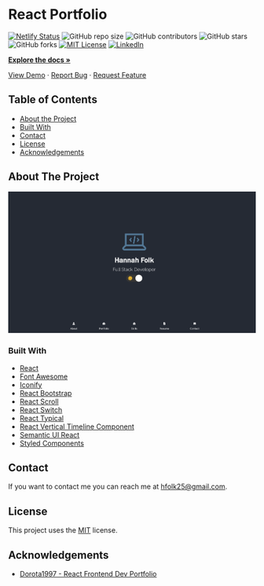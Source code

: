 # React Portfolio

[![Netlify Status](https://api.netlify.com/api/v1/badges/67f1bc4a-2bb6-49e9-9e82-c9a4a2d5b1c1/deploy-status)](https://app.netlify.com/sites/hannahfolkcodes/deploys)
![GitHub repo size](https://img.shields.io/github/repo-size/hannahfolk/portfolio-react)
![GitHub contributors](https://img.shields.io/github/contributors/hannahfolk/portfolio-react)
![GitHub stars](https://img.shields.io/github/stars/hannahfolk/portfolio-react?style=social)
![GitHub forks](https://img.shields.io/github/forks/hannahfolk/portfolio-react?style=social)
[![MIT License][license-shield]][license-url]
[![LinkedIn][linkedin-shield]][linkedin-url]

<a href="https://github.com/hannahfolk/portfolio-react"><strong>Explore the docs »</strong></a>

<a href="https://hannahfolk/github.io/portfolio-react">View Demo</a>
·
<a href="https://github.com/hannahfolk/portfolio-react/issues">Report Bug</a>
·
<a href="https://github.com/hannahfolk/portfolio-react/issues">Request Feature</a>

## Table of Contents

- [About the Project](#about-the-project)
- [Built With](#built-with)
- [Contact](#contact)
- [License](#license)
- [Acknowledgements](#acknowledgements)

## About The Project

[![Product Name Screen Shot][product-screenshot]](https://hannahfolkcodes.com)

### Built With

- [React](https://reactjs.com/)
- [Font Awesome](https://fontawesome.com/)
- [Iconify](https://iconify.design/)
- [React Bootstrap](https://react-bootstrap.github.io/)
- [React Scroll](https://www.npmjs.com/package/react-scroll)
- [React Switch](https://www.npmjs.com/package/react-switch)
- [React Typical](https://www.npmjs.com/package/react-typical)
- [React Vertical Timeline Component](https://www.npmjs.com/package/react-vertical-timeline-component)
- [Semantic UI React](https://react.semantic-ui.com/)
- [Styled Components](https://styled-components.com/)  


## Contact

If you want to contact me you can reach me at [hfolk25@gmail.com](hfolk25@gmail.com).

## License

This project uses the [MIT][license-url] license.

## Acknowledgements

- [Dorota1997 - React Frontend Dev Portfolio](https://github.com/Dorota1997/react-frontend-dev-portfolio)

[repo-size-shield]: https://img.shields.io/github/repo-size/hannahfolk/portfolio-react
[contributors-shield]: https://img.shields.io/github/contributors/hannahfolk/portfolio-react
[contributors-url]: https://github.com/hannahfolk/portfolio-react/graphs/contributors
[forks-shield]: https://img.shields.io/github/forks/hannahfolk/portfolio-react
[forks-url]: https://github.com/hannahfolk/portfolio-react/network/members
[stars-shield]: https://img.shields.io/github/stars/hannahfolk/portfolio-react?style=social
[stars-url]: https://github.com/hannahfolk/portfolio-react/stargazers
[issues-shield]: https://img.shields.io/github/issues/hannahfolk/portfolio-react
[issues-url]: https://github.com/hannahfolk/portfolio-react/issues
[license-shield]: https://img.shields.io/badge/license-MIT-green
[license-url]: https://github.com/hannahfolk/portfolio-react/blob/master/LICENSE.txt
[linkedin-shield]: https://img.shields.io/badge/-LinkedIn-black.svg?&logo=linkedin&colorB=555
[linkedin-url]: https://linkedin.com/in/hannahfolk
[product-screenshot]: images/screenshot.jpg
